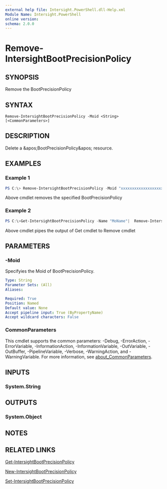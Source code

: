 ```yaml
---
external help file: Intersight.PowerShell.dll-Help.xml
Module Name: Intersight.PowerShell
online version:
schema: 2.0.0
---
```


# Remove-IntersightBootPrecisionPolicy

## SYNOPSIS
Remove the BootPrecisionPolicy

## SYNTAX

```
Remove-IntersightBootPrecisionPolicy -Moid <String> [<CommonParameters>]
```

## DESCRIPTION
Delete a &amp;apos;BootPrecisionPolicy&amp;apos; resource.

## EXAMPLES

### Example 1
```powershell
PS C:\> Remove-IntersightBootPrecisionPolicy -Moid "xxxxxxxxxxxxxxxxxxxxxxxxxxx"
```
Above cmdlet removes the specified BootPrecisionPolicy 

### Example 2
```powershell
PS C:\>Get-IntersightBootPrecisionPolicy -Name "MoName"|  Remove-IntersightBootPrecisionPolicy
```
Above cmdlet pipes the output of Get cmdlet to Remove cmdlet

## PARAMETERS

### -Moid
Specifyies the Moid of BootPrecisionPolicy.

```yaml
Type: String
Parameter Sets: (All)
Aliases:

Required: True
Position: Named
Default value: None
Accept pipeline input: True (ByPropertyName)
Accept wildcard characters: False
```

### CommonParameters
This cmdlet supports the common parameters: -Debug, -ErrorAction, -ErrorVariable, -InformationAction, -InformationVariable, -OutVariable, -OutBuffer, -PipelineVariable, -Verbose, -WarningAction, and -WarningVariable. For more information, see [about_CommonParameters](http://go.microsoft.com/fwlink/?LinkID=113216).

## INPUTS

### System.String

## OUTPUTS

### System.Object
## NOTES

## RELATED LINKS

[Get-IntersightBootPrecisionPolicy](./Get-IntersightBootPrecisionPolicy.md)

[New-IntersightBootPrecisionPolicy](./New-IntersightBootPrecisionPolicy.md)

[Set-IntersightBootPrecisionPolicy](./Set-IntersightBootPrecisionPolicy.md)

